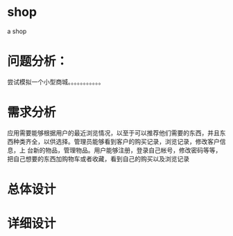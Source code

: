 # shop
a shop

# 问题分析：
尝试模拟一个小型商城。。。。。。。。。。。

# 需求分析
应用需要能够根据用户的最近浏览情况，以至于可以推荐他们需要的东西，并且东西种类齐全，以供选择。管理员能够看到客户的购买记录，浏览记录，修改客户信息，上    台新的物品，管理物品。用户能够注册，登录自己帐号，修改密码等等，把自己想要的东西加购物车或者收藏，看到自己的购买以及浏览记录

# 总体设计

 
# 详细设计

